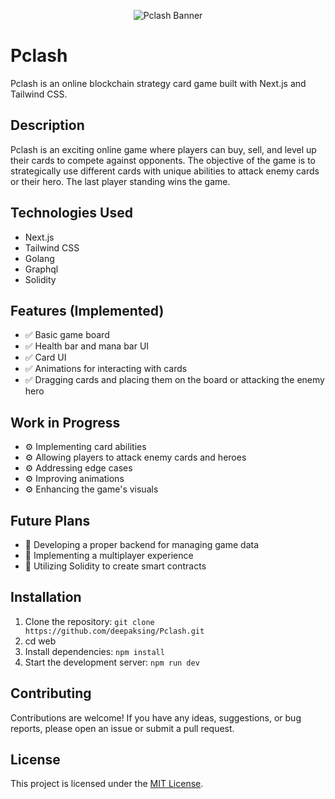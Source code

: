 <p align="center">
  <img src="project-banner.png" alt="Pclash Banner">
</p>

# Pclash

Pclash is an online blockchain strategy card game built with Next.js and Tailwind CSS.

## Description

Pclash is an exciting online game where players can buy, sell, and level up their cards to compete against opponents. The objective of the game is to strategically use different cards with unique abilities to attack enemy cards or their hero. The last player standing wins the game.

## Technologies Used

- Next.js
- Tailwind CSS
- Golang
- Graphql
- Solidity

## Features (Implemented)

- ✅ Basic game board
- ✅ Health bar and mana bar UI
- ✅ Card UI
- ✅ Animations for interacting with cards
- ✅ Dragging cards and placing them on the board or attacking the enemy hero

## Work in Progress

- ⚙️ Implementing card abilities
- ⚙️ Allowing players to attack enemy cards and heroes
- ⚙️ Addressing edge cases
- ⚙️ Improving animations
- ⚙️ Enhancing the game's visuals

## Future Plans

- 📅 Developing a proper backend for managing game data
- 📅 Implementing a multiplayer experience
- 📅 Utilizing Solidity to create smart contracts

## Installation

1. Clone the repository: `git clone https://github.com/deepaksing/Pclash.git`
2. cd web
3. Install dependencies: `npm install`
4. Start the development server: `npm run dev`

## Contributing

Contributions are welcome! If you have any ideas, suggestions, or bug reports, please open an issue or submit a pull request.

## License

This project is licensed under the [MIT License](LICENSE).
